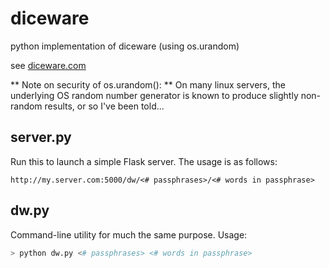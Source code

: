 diceware
========

python implementation of diceware (using os.urandom)

see [diceware.com](http://world.std.com/~reinhold/diceware.html)

** Note on security of os.urandom(): **
On many linux servers, the underlying OS random number generator is known to
produce slightly non-random results, or so I've been told...

server.py
---------
Run this to launch a simple Flask server. The usage is as follows:
```
http://my.server.com:5000/dw/<# passphrases>/<# words in passphrase>
```

dw.py
-----
Command-line utility for much the same purpose. Usage:
```sh
> python dw.py <# passphrases> <# words in passphrase>
```

